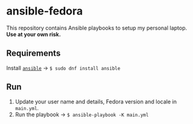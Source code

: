 # ansible-fedora

This repository contains Ansible playbooks to setup my personal laptop. **Use at your own risk.**

## Requirements
Install [`ansible`](https://docs.ansible.com/ansible/latest/installation_guide/intro_installation.html) -> ```$ sudo dnf install ansible```

## Run
1. Update your user name and details, Fedora version and locale in `main.yml`.
1. Run the playbook -> ```$ ansible-playbook -K main.yml```
